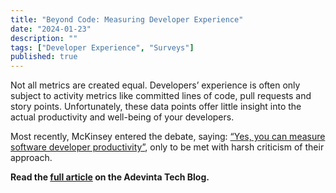 ```yaml
---
title: "Beyond Code: Measuring Developer Experience"
date: "2024-01-23"
description: ""
tags: ["Developer Experience", "Surveys"]
published: true
---
```


Not all metrics are created equal. Developers’ experience is often only subject to activity metrics like committed lines of code, pull requests and story points. Unfortunately, these data points offer little insight into the actual productivity and well-being of your developers.

Most recently, McKinsey entered the debate, saying: [“Yes, you can measure software developer productivity”](https://www.mckinsey.com/industries/technology-media-and-telecommunications/our-insights/yes-you-can-measure-software-developer-productivity), only to be met with harsh criticism of their approach.

**Read the [full article](https://medium.com/adevinta-tech-blog/beyond-code-measuring-developer-experience-a456ee541c29) on the Adevinta Tech Blog.**




